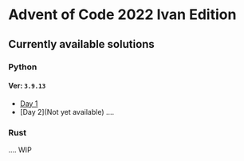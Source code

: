 # Advent of Code 2022 Ivan Edition

## Currently available solutions

### Python

#### Ver: `3.9.13`

- [Day 1](2022/Day%201/day1.py)
- [Day 2](Not yet available)
  ....

### Rust

.... WIP

